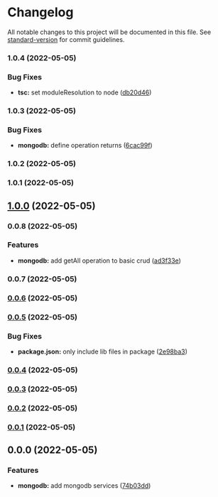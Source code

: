 # Changelog

All notable changes to this project will be documented in this file. See [standard-version](https://github.com/conventional-changelog/standard-version) for commit guidelines.

### 1.0.4 (2022-05-05)


### Bug Fixes

* **tsc:** set moduleResolution to node ([db20d46](https://github.com/moonlitworks/persist/commit/db20d46c800b5dcc403562278effa3ab0c0c02fe))

### 1.0.3 (2022-05-05)


### Bug Fixes

* **mongodb:** define operation returns ([6cac99f](https://github.com/moonlitworks/persist/commit/6cac99f15e3cca7a20147e97ed16f9530aafa015))

### 1.0.2 (2022-05-05)

### 1.0.1 (2022-05-05)

## [1.0.0](https://github.com/moonlitworks/persist/compare/v0.0.8...v1.0.0) (2022-05-05)

### 0.0.8 (2022-05-05)


### Features

* **mongodb:** add getAll operation to basic crud ([ad3f33e](https://github.com/moonlitworks/persist/commit/ad3f33ee7c0fbfec45c0a76b6ace31ad7a4bf302))

### 0.0.7 (2022-05-05)

### [0.0.6](https://github.com/moonlitworks/persist/compare/v0.0.5...v0.0.6) (2022-05-05)

### [0.0.5](https://github.com/moonlitworks/persist/compare/v0.0.4...v0.0.5) (2022-05-05)


### Bug Fixes

* **package.json:** only include lib files in package ([2e98ba3](https://github.com/moonlitworks/persist/commit/2e98ba33dbf6f0f01a139ae7748aa9c2e71ed069))

### [0.0.4](https://github.com/moonlitworks/persist/compare/v0.0.3...v0.0.4) (2022-05-05)

### [0.0.3](https://github.com/moonlitworks/persist/compare/v0.0.2...v0.0.3) (2022-05-05)

### [0.0.2](https://github.com/moonlitworks/persist/compare/v0.0.1...v0.0.2) (2022-05-05)

### [0.0.1](https://github.com/moonlitworks/persist/compare/v0.0.0...v0.0.1) (2022-05-05)

## 0.0.0 (2022-05-05)


### Features

* **mongodb:** add mongodb services ([74b03dd](https://github.com/moonlitworks/persist/commit/74b03dd02dc01e26e0bbc0dd4194625519c1c0c9))
